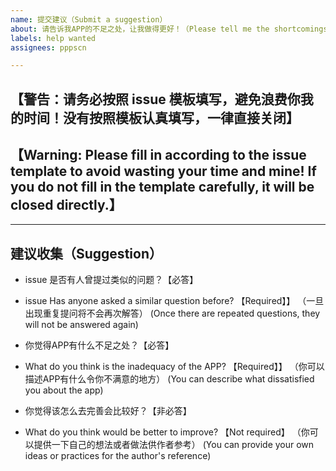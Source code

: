 ```yaml
---
name: 提交建议（Submit a suggestion）
about: 请告诉我APP的不足之处，让我做得更好！（Please tell me the shortcomings of the APP and let me do better!）
labels: help wanted
assignees: pppscn

---
```


## 【警告：请务必按照 issue 模板填写，避免浪费你我的时间！没有按照模板认真填写，一律直接关闭】
## 【Warning: Please fill in according to the issue template to avoid wasting your time and mine! If you do not fill in the template carefully, it will be closed directly.】

---

## 建议收集（Suggestion）

* issue 是否有人曾提过类似的问题？【必答】
* issue Has anyone asked a similar question before? 【Required】】
（一旦出现重复提问将不会再次解答）
(Once there are repeated questions, they will not be answered again)


* 你觉得APP有什么不足之处？【必答】
* What do you think is the inadequacy of the APP? 【Required】】
（你可以描述APP有什么令你不满意的地方）
(You can describe what dissatisfied you about the app)


* 你觉得该怎么去完善会比较好？【非必答】
* What do you think would be better to improve? 【Not required】
（你可以提供一下自己的想法或者做法供作者参考）
(You can provide your own ideas or practices for the author's reference)
